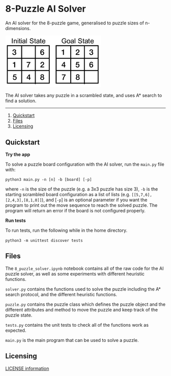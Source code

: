 # 8-Puzzle AI Solver

An AI solver for the 8-puzzle game, generalised to puzzle sizes of n-dimensions.

<p align="left">
  <img src="./example.png" alt="Size Limit example"
       width="300">
</p>

The AI solver takes any puzzle in a scrambled state, and uses A* search to find a solution.

---

1. [Quickstart](#quickstart)
2. [Files](#files)
3. [Licensing](#licensing)

## Quickstart <a name="quickstart"></a>

**Try the app**

To solve a puzzle board configuration with the AI solver, run the `main.py` file with:

```
python3 main.py -n [n] -b [board] [-p]
```

where `-n` is the size of the puzzle (e.g. a 3x3 puzzle has size 3), `-b` is the starting scrambled board configuration as a list of lists (e.g. `[[5,7,6],[2,4,3],[8,1,0]]`), and [`-p`] is an optional parameter if you want the program to print out the move sequence to reach the solved puzzle. The program will return an error if the board is not configured properly.

**Run tests**

To run tests, run the following while in the home directory.

`python3 -m unittest discover tests`

## Files <a name="files"></a>

The `8_puzzle_solver.ipynb` notebook contains all of the raw code for the AI puzzle solver, as well as some experiments with different heuristic functions.

`solver.py` contains the functions used to solve the puzzle including the A* search protocol, and the different heuristic functions.

`puzzle.py` contains the puzzle class which defines the puzzle object and the different attributes and method to move the puzzle and keep track of the puzzle state.

`tests.py` contains the unit tests to check all of the functions work as expected.

`main.py` is the main program that can be used to solve a puzzle.

## Licensing<a name="licensing"></a>

[LICENSE information](https://github.com/gwpicard/8-puzzle-solver/blob/master/LICENSE)
